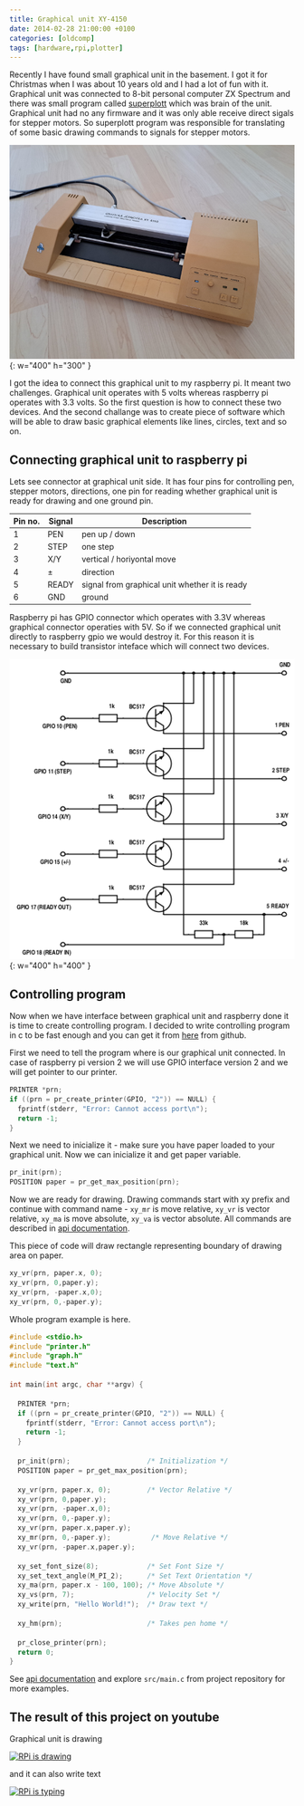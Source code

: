 ```yaml
---
title: Graphical unit XY-4150
date: 2014-02-28 21:00:00 +0100
categories: [oldcomp]
tags: [hardware,rpi,plotter]
---
```


Recently I have found small graphical unit in the basement. I got it for Christmas when I was about 10 years old and I had a lot of fun with it. Graphical unit was connected to 8-bit personal computer ZX Spectrum and there was small program called [superplott](https://github.com/oldcompcz/superplott) which was brain of the unit. Graphical unit had no any firmware and it was only able receive direct sigals for stepper motors. So superplott program was responsible for translating of some basic drawing commands to signals for stepper motors.

![RPi interface](/assets/gfx/xy4150/xy4150.png){: w="400" h="300" }

I got the idea to connect this graphical unit to my raspberry pi. It meant two challenges. Graphical unit operates with 5 volts whereas raspberry pi operates with 3.3 volts. So the first question is how to connect these two devices. And the second challange was to create piece of software which will be able to draw basic graphical elements like lines, circles, text and so on.

## Connecting graphical unit to raspberry pi

Lets see connector at graphical unit side. It has four pins for controlling pen, stepper motors, directions, one pin for reading whether graphical unit is ready for drawing and one ground pin.

| Pin no. | Signal | Description                                    |
| ------- | -------| ---------------------------------------------- |
| 1       | PEN    | pen up / down                                  |
| 2       | STEP   | one step                                       |
| 3       | X/Y    | vertical / horiyontal move                     |
| 4       | ±      | direction                                      |
| 5       | READY  | signal from graphical unit whether it is ready |
| 6       | GND    | ground                                         |

Raspberry pi has GPIO connector which operates with 3.3V whereas graphical connector operaties with 5V. So if we connected graphical unit directly to raspberry gpio we would destroy it. For this reason it is necessary to build transistor inteface which will connect two devices.

![RPi interface](/assets/gfx/xy4150/rpi-gu.png){: w="400" h="400" }

## Controlling program

Now when we have interface between graphical unit and raspberry done it is time to create controlling program. I decided to write controlling program in c to be fast enough and you can get it from [here](https://github.com/berk76/plottercontroller) from github.

First we need to tell the program where is our graphical unit connected. In case of raspberry pi version 2 we will use GPIO interface version 2 and we will get pointer to our printer.

```c
PRINTER *prn;
if ((prn = pr_create_printer(GPIO, "2")) == NULL) {
  fprintf(stderr, "Error: Cannot access port\n");
  return -1;
}
```

Next we need to inicialize it - make sure you have paper loaded to your graphical unit. Now we can inicialize it and get paper variable.

```c
pr_init(prn);
POSITION paper = pr_get_max_position(prn);
```

Now we are ready for drawing. Drawing commands start with xy prefix and continue with command name - `xy_mr` is move relative, `xy_vr` is vector relative, `xy_ma` is move absolute, `xy_va` is vector absolute. All commands are described in [api documentation](https://github.com/berk76/plottercontroller/wiki/API#4-graph).

This piece of code will draw rectangle representing boundary of drawing area on paper.

```c
xy_vr(prn, paper.x, 0);
xy_vr(prn, 0,paper.y);
xy_vr(prn, -paper.x,0);
xy_vr(prn, 0,-paper.y);
```

Whole program example is here.

```c
#include <stdio.h>
#include "printer.h"
#include "graph.h"
#include "text.h"

int main(int argc, char **argv) {

  PRINTER *prn;
  if ((prn = pr_create_printer(GPIO, "2")) == NULL) {
    fprintf(stderr, "Error: Cannot access port\n");
    return -1;
  }

  pr_init(prn);                   /* Initialization */
  POSITION paper = pr_get_max_position(prn);

  xy_vr(prn, paper.x, 0);         /* Vector Relative */
  xy_vr(prn, 0,paper.y);
  xy_vr(prn, -paper.x,0);
  xy_vr(prn, 0,-paper.y);
  xy_vr(prn, paper.x,paper.y);
  xy_mr(prn, 0,-paper.y);          /* Move Relative */
  xy_vr(prn, -paper.x,paper.y);

  xy_set_font_size(8);            /* Set Font Size */
  xy_set_text_angle(M_PI_2);      /* Set Text Orientation */
  xy_ma(prn, paper.x - 100, 100); /* Move Absolute */
  xy_vs(prn, 7);                  /* Velocity Set */
  xy_write(prn, "Hello World!");  /* Draw text */

  xy_hm(prn);                     /* Takes pen home */

  pr_close_printer(prn);
  return 0;
}
```

See [api documentation](https://github.com/berk76/plottercontroller/wiki/API) and explore `src/main.c` from project repository for more examples.

## The result of this project on youtube

Graphical unit is drawing

[![RPi is drawing](https://img.youtube.com/vi/rBLfUTozy2g/0.jpg)](http://www.youtube.com/watch?v=rBLfUTozy2g)

and it can also write text

[![RPi is typing](https://img.youtube.com/vi/3A5FSUkz8Y8/0.jpg)](http://www.youtube.com/watch?v=3A5FSUkz8Y8)

